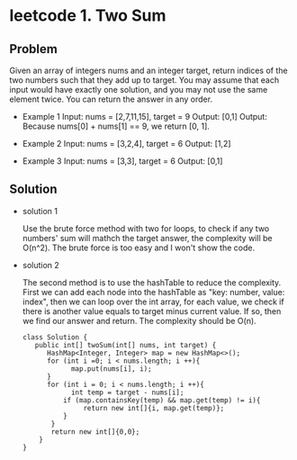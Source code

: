 leetcode 1. Two Sum
======================
## Problem ##
Given an array of integers nums and an integer target, return indices of the two numbers such that they add up to target.
You may assume that each input would have exactly one solution, and you may not use the same element twice.
You can return the answer in any order.

*  Example 1
      Input: nums = [2,7,11,15], target = 9
      Output: [0,1]
      Output: Because nums[0] + nums[1] == 9, we return [0, 1].
   
* Example 2
  Input: nums = [3,2,4], target = 6
  Output: [1,2]
  
* Example 3
  Input: nums = [3,3], target = 6
  Output: [0,1]
  
## Solution ##


* solution 1

    Use the brute force method with two for loops, to check if any two numbers' sum 
    will mathch the target answer, the complexity will be O(n^2). The brute force is
    too easy and I won't show the code.

* solution 2

    The second method is to use the hashTable to reduce the complexity. First we can
    add each node into the hashTable as "key: number, value: index", then we can loop
    over the int array, for each value, we check if there is another value equals to 
    target minus current value. If so, then we find our answer and return. The complexity 
    should be O(n).
    
      class Solution {
         public int[] twoSum(int[] nums, int target) {
            HashMap<Integer, Integer> map = new HashMap<>();
            for (int i =0; i < nums.length; i ++){
                  map.put(nums[i], i);
            }
            for (int i = 0; i < nums.length; i ++){
                  int temp = target - nums[i];
                if (map.containsKey(temp) && map.get(temp) != i){
                     return new int[]{i, map.get(temp)};
                }
             }
             return new int[]{0,0};
          }
      }

